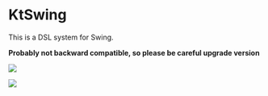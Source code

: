 # KtSwing

This is a DSL system for Swing.

**Probably not backward compatible, so please be careful upgrade version**

[![](https://jitpack.io/v/mslxl/KtSwing.svg)](https://jitpack.io/#mslxl/KtSwing)

[![](https://travis-ci.org/mslxl/KtSwing.svg?branch=master)](https://travis-ci.org/mslxl/KtSwing/)
